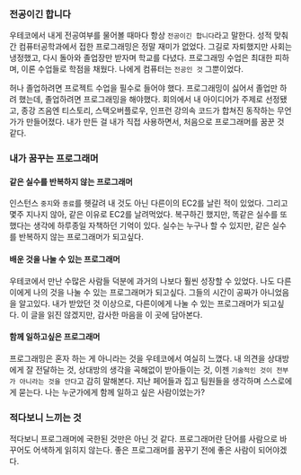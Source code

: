 ### 전공이긴 합니다
우테코에서 내게 전공여부를 물어볼 때마다 항상 `전공이긴 합니다`라고 말한다.
성적 맞춰 간 컴퓨터공학과에서 접한 프로그래밍은 정말 재미가 없었다.
그길로 자퇴했지만 사회는 냉정했고, 다시 돌아와 졸업장만 받자며 학교를 다녔다.
프로그래밍 수업은 최대한 피하며, 이론 수업들로 학점을 채웠다.
나에게 컴퓨터는 `전공인 것` 그뿐이었다.

허나 졸업하려면 프로젝트 수업을 필수로 들어야 했다.
프로그래밍이 싫어서 졸업만 하려 했는데, 졸업하려면 프로그래밍을 해야했다.
회의에서 내 아이디어가 주제로 선정됐고,
종강 즈음엔 티스토리, 스택오버플로우, 인프런 강의속 코드가 합쳐진 동작하는 무언가가 만들어졌다.
내가 만든 걸 내가 직접 사용하면서, 처음으로 프로그래머를 꿈꾼 것 같다.


### 내가 꿈꾸는 프로그래머
#### 같은 실수를 반복하지 않는 프로그래머
인스턴스 `중지`와 `종료`를 헷갈려 내 것도 아닌 다른이의 EC2를 날린 적이 있었다.
그리고 몇주 지나지 않아, 같은 이유로 EC2를 날려먹었다.
복구하긴 했지만, 똑같은 실수를 또 했다는 생각에 하루종일 자책하던 기억이 있다.
실수는 누구나 할 수 있지만, 같은 실수를 반복하지 않는 프로그래머가 되고싶다.

#### 배운 것을 나눌 수 있는 프로그래머
우테코에서 만난 수많은 사람들 덕분에 과거의 나보다 훨씬 성장할 수 있었다.
나도 다른이에게 나의 것을 나눌 수 있는 프로그래머가 되고싶다.
그들의 시간이 공짜가 아니었음을 알고있다.
내가 받았던 것 이상으로, 다른이에게 나눌 수 있는 프로그래머가 되고싶다.
이 글을 읽진 않겠지만, 감사한 마음을 이 곳에 담아본다.

#### 함께 일하고싶은 프로그래머
프로그래밍은 혼자 하는 게 아니라는 것을 우테코에서 여실히 느꼈다.
내 의견을 상대방에게 잘 전달하는 것, 상대방의 생각을 곡해없이 받아들이는 것,
이젠 `기술적인 것이 전부가 아니라는 것을 안다`고 감히 말해본다.
지난 페어들과 집고 팀원들을 생각하며 스스로에게 묻는다.
나는 누군가에게 함께 일하고 싶은 사람이었는가?

### 적다보니 느끼는 것
적다보니 프로그래머에 국한된 것만은 아닌 것 같다.
프로그래머란 단어를 사람으로 바꾸어도 어색하게 읽히지 않는다.
좋은 프로그래머를 꿈꾸기 전에 좋은 사람이 되어야겠다.
